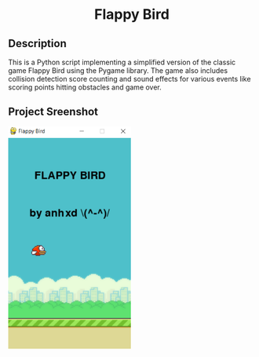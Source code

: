 <h1 align="center" id="title">Flappy Bird</h1>
<h2 align="left" id="description">Description</h1>
<p id="description">This is a Python script implementing a simplified version of the classic game Flappy Bird using the Pygame library. The game also includes collision detection score counting and sound effects for various events like scoring points hitting obstacles and game over.</p>
<h2 align="left" id="ps">Project Sreenshot</h1>
<p id="project screenshot">
<img align="left" width="250" alt="img"   src="fpss.png">
